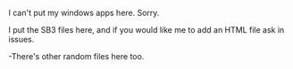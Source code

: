 I can't put my windows apps here. Sorry. 

I put the SB3 files here, and if you would like me to add an HTML file ask in issues. 

-There's other random files here too.
